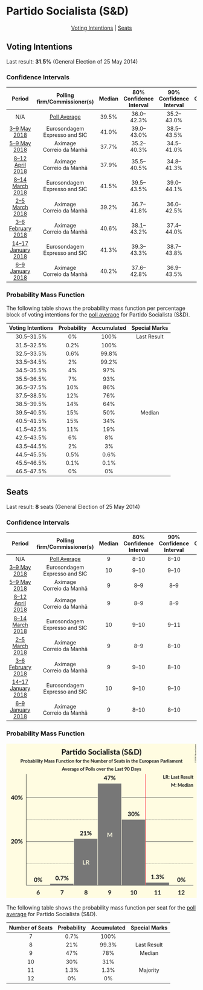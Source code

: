 # Partido Socialista (S&D)

<p align="center"><a href="#voting-intentions">Voting Intentions</a> | <a href="#seats">Seats</a></p>

## Voting Intentions

Last result: **31.5%** (General Election of 25 May 2014)

### Confidence Intervals

| Period     | Polling firm/Commissioner(s) | Median | 80% Confidence Interval | 90% Confidence Interval | 95% Confidence Interval | 99% Confidence Interval |
|:----------:|:----------------:|:-----------:|:-----------------------:|:-----------------------:|:-----------------------:|:-----------------------:|
| N/A | [Poll Average](average.html) | 39.5% | 36.0–42.3% | 35.2–43.0% | 34.5–43.6% | 33.2–44.6% |
| [3–9 May 2018](2018-05-09-Eurosondagem.html) | Eurosondagem <br> Expresso and SIC | 41.0% | 39.0–43.0% | 38.5–43.5% | 38.0–44.0% | 37.0–45.0% |
| [5–9 May 2018](2018-05-09-Aximage.html) | Aximage <br> Correio da Manhã | 37.7% | 35.2–40.3% | 34.5–41.0% | 33.9–41.6% | 32.7–42.9% |
| [8–12 April 2018](2018-04-12-Aximage.html) | Aximage <br> Correio da Manhã | 37.9% | 35.5–40.5% | 34.8–41.3% | 34.1–41.9% | 33.0–43.1% |
| [8–14 March 2018](2018-03-14-Eurosondagem.html) | Eurosondagem <br> Expresso and SIC | 41.5% | 39.5–43.5% | 39.0–44.1% | 38.5–44.6% | 37.5–45.5% |
| [2–5 March 2018](2018-03-05-Aximage.html) | Aximage <br> Correio da Manhã | 39.2% | 36.7–41.8% | 36.0–42.5% | 35.4–43.1% | 34.2–44.4% |
| [3–6 February 2018](2018-02-06-Aximage.html) | Aximage <br> Correio da Manhã | 40.6% | 38.1–43.2% | 37.4–44.0% | 36.8–44.6% | 35.6–45.9% |
| [14–17 January 2018](2018-01-17-Eurosondagem.html) | Eurosondagem <br> Expresso and SIC | 41.3% | 39.3–43.3% | 38.7–43.8% | 38.3–44.3% | 37.3–45.3% |
| [6–9 January 2018](2018-01-09-Aximage.html) | Aximage <br> Correio da Manhã | 40.2% | 37.6–42.8% | 36.9–43.5% | 36.3–44.2% | 35.1–45.4% |

### Probability Mass Function

The following table shows the probability mass function per percentage block of voting intentions for the [poll average](average.html) for Partido Socialista (S&D).

| Voting Intentions | Probability | Accumulated | Special Marks |
|:-----------------:|:-----------:|:-----------:|:-------------:|
| 30.5–31.5% | 0% | 100% | Last Result |
| 31.5–32.5% | 0.2% | 100% |  |
| 32.5–33.5% | 0.6% | 99.8% |  |
| 33.5–34.5% | 2% | 99.2% |  |
| 34.5–35.5% | 4% | 97% |  |
| 35.5–36.5% | 7% | 93% |  |
| 36.5–37.5% | 10% | 86% |  |
| 37.5–38.5% | 12% | 76% |  |
| 38.5–39.5% | 14% | 64% |  |
| 39.5–40.5% | 15% | 50% | Median |
| 40.5–41.5% | 15% | 34% |  |
| 41.5–42.5% | 11% | 19% |  |
| 42.5–43.5% | 6% | 8% |  |
| 43.5–44.5% | 2% | 3% |  |
| 44.5–45.5% | 0.5% | 0.6% |  |
| 45.5–46.5% | 0.1% | 0.1% |  |
| 46.5–47.5% | 0% | 0% |  |


## Seats

Last result: **8** seats (General Election of 25 May 2014)

### Confidence Intervals

| Period     | Polling firm/Commissioner(s) | Median | 80% Confidence Interval | 90% Confidence Interval | 95% Confidence Interval | 99% Confidence Interval |
|:----------:|:----------------:|:------:|:-----------------------:|:-----------------------:|:-----------------------:|:-----------------------:|
| N/A | [Poll Average](average.html) | 9 | 8–10 | 8–10 | 8–10 | 7–11 |
| [3–9 May 2018](2018-05-09-Eurosondagem.html) | Eurosondagem <br> Expresso and SIC | 10 | 9–10 | 9–10 | 9–11 | 8–11 |
| [5–9 May 2018](2018-05-09-Aximage.html) | Aximage <br> Correio da Manhã | 9 | 8–9 | 8–9 | 8–10 | 7–10 |
| [8–12 April 2018](2018-04-12-Aximage.html) | Aximage <br> Correio da Manhã | 9 | 8–9 | 8–9 | 8–10 | 7–10 |
| [8–14 March 2018](2018-03-14-Eurosondagem.html) | Eurosondagem <br> Expresso and SIC | 10 | 9–10 | 9–11 | 9–11 | 9–11 |
| [2–5 March 2018](2018-03-05-Aximage.html) | Aximage <br> Correio da Manhã | 9 | 8–9 | 8–10 | 8–10 | 8–10 |
| [3–6 February 2018](2018-02-06-Aximage.html) | Aximage <br> Correio da Manhã | 9 | 9–10 | 8–10 | 8–10 | 8–11 |
| [14–17 January 2018](2018-01-17-Eurosondagem.html) | Eurosondagem <br> Expresso and SIC | 10 | 9–10 | 9–10 | 9–11 | 9–11 |
| [6–9 January 2018](2018-01-09-Aximage.html) | Aximage <br> Correio da Manhã | 9 | 8–10 | 8–10 | 8–10 | 8–10 |

### Probability Mass Function

![Graph with seats probability mass function not yet produced](average-seats-pmf-partidosocialistasd.png "Seats Probability Mass Function")

The following table shows the probability mass function per seat for the [poll average](average.html) for Partido Socialista (S&D).

| Number of Seats | Probability | Accumulated | Special Marks |
|:---------------:|:-----------:|:-----------:|:-------------:|
| 7 | 0.7% | 100% |  |
| 8 | 21% | 99.3% | Last Result |
| 9 | 47% | 78% | Median |
| 10 | 30% | 31% |  |
| 11 | 1.3% | 1.3% | Majority |
| 12 | 0% | 0% |  |


